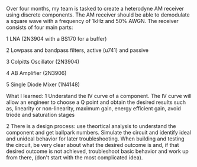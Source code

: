 Over four months, my team is tasked to create a heterodyne AM receiver using discrete components. The AM receiver should be able to demodulate
a square wave with a frequency of 1kHz and 50% AWGN. The receiver consists of four main parts:

1 LNA (2N3904 with a BS170 for a buffer)

2 Lowpass and bandpass filters, active (u741) and passive

3 Colpitts Oscillator (2N3904)

4 AB Amplifier (2N3906) 

5 Single Diode Mixer (1N4148)

What I learned:
1 Understand the IV curve of a component. The IV curve will allow an engineer to choose a Q point and obtain the desired results such as, linearity or non-linearity, maximum gain, energy efficient gain, avoid triode 
and saturation stages

2 There is a design process: use theortical analysis to understand the component and get ballpark numbers. Simulate the circuit and identify ideal and unideal behavior for later troubleshooting. 
When building and testing the circuit, be very clear about what the desired outcome is and, if that desired outcome is not achieved, troubleshoot basic behavior and work up from there, (don't start with the most complicated idea).


